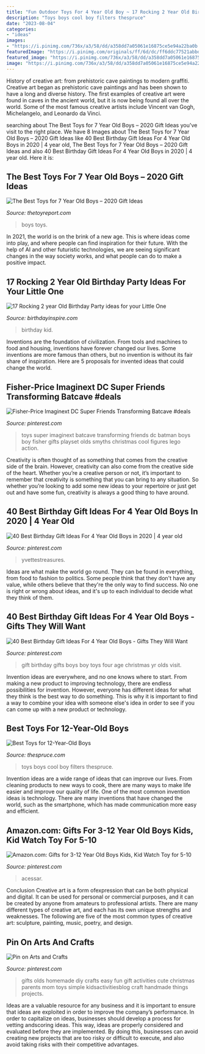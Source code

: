 ```yaml
---
title: "Fun Outdoor Toys For 4 Year Old Boy ~ 17 Rocking 2 Year Old Birthday Party Ideas For Your Little One"
description: "Toys boys cool boy filters thespruce"
date: "2023-08-04"
categories:
- "ideas"
images:
- "https://i.pinimg.com/736x/a3/58/dd/a358dd7a05061e16875ce5e94a22ba0b.jpg"
featuredImage: "https://i.pinimg.com/originals/ff/6d/dc/ff6ddc77521abbdafbe533439c637825.png"
featured_image: "https://i.pinimg.com/736x/a3/58/dd/a358dd7a05061e16875ce5e94a22ba0b.jpg"
image: "https://i.pinimg.com/736x/a3/58/dd/a358dd7a05061e16875ce5e94a22ba0b.jpg"
---
```



History of creative art: from prehistoric cave paintings to modern graffiti.
Creative art began as prehistoric cave paintings and has been shown to have a long and diverse history. The first examples of creative art were found in caves in the ancient world, but it is now being found all over the world. Some of the most famous creative artists include Vincent van Gogh, Michelangelo, and Leonardo da Vinci.

	

		
searching about The Best Toys for 7 Year Old Boys – 2020 Gift Ideas you've visit to the right place. We have 8 Images about The Best Toys for 7 Year Old Boys – 2020 Gift Ideas like 40 Best Birthday Gift Ideas For 4 Year Old Boys in 2020 | 4 year old, The Best Toys for 7 Year Old Boys – 2020 Gift Ideas and also 40 Best Birthday Gift Ideas For 4 Year Old Boys in 2020 | 4 year old. Here it is:
		
    
## The Best Toys For 7 Year Old Boys – 2020 Gift Ideas

<img loading=lazy src="https://thetoyreport.com/wp-content/uploads/2018/04/Best-toys-for-7-year-old-boys-featured.jpg" onerror="this.onerror=null;this.src='https://tse1.mm.bing.net/th?id=OIP.wvUsFfdmAvpXyA86EUnPgwAAAA&amp;pid=15.1';" alt="The Best Toys for 7 Year Old Boys – 2020 Gift Ideas">

_Source: thetoyreport.com_

>boys toys. 

	

In 2021, the world is on the brink of a new age. This is where ideas come into play, and where people can find inspiration for their future. With the help of AI and other futuristic technologies, we are seeing significant changes in the way society works, and what people can do to make a positive impact.

    
## 17 Rocking 2 Year Old Birthday Party Ideas For Your Little One

<img loading=lazy src="https://birthdayinspire.com/wp-content/uploads/2016/05/2-year-old-kid-birthday-party-ideas.jpg" onerror="this.onerror=null;this.src='https://tse2.mm.bing.net/th?id=OIP.35B05JCP-f1yMLTdWS8zwAHaE7&amp;pid=15.1';" alt="17 Rocking 2 year Old Birthday Party ideas for your Little One">

_Source: birthdayinspire.com_

>birthday kid. 

	

Inventions are the foundation of civilization. From tools and machines to food and housing, inventions have forever changed our lives. Some inventions are more famous than others, but no invention is without its fair share of inspiration. Here are 5 proposals for invented ideas that could change the world.

    
## Fisher-Price Imaginext DC Super Friends Transforming Batcave #deals

<img loading=lazy src="https://i.pinimg.com/736x/0c/fd/e4/0cfde4e6bc0a44f4afde7c33baa3f4fe--christmas-toys-gotham-city.jpg" onerror="this.onerror=null;this.src='https://tse1.mm.bing.net/th?id=OIP.ZELk7d1U-wBIZnCMnKtBjwAAAA&amp;pid=15.1';" alt="Fisher-Price Imaginext DC Super Friends Transforming Batcave #deals">

_Source: pinterest.com_

>toys super imaginext batcave transforming friends dc batman boys boy fisher gifts playset olds smyths christmas cool figures lego action. 

	

Creativity is often thought of as something that comes from the creative side of the brain. However, creativity can also come from the creative side of the heart. Whether you’re a creative person or not, it’s important to remember that creativity is something that you can bring to any situation. So whether you’re looking to add some new ideas to your repertoire or just get out and have some fun, creativity is always a good thing to have around.

    
## 40 Best Birthday Gift Ideas For 4 Year Old Boys In 2020 | 4 Year Old

<img loading=lazy src="https://i.pinimg.com/originals/ff/6d/dc/ff6ddc77521abbdafbe533439c637825.png" onerror="this.onerror=null;this.src='https://tse1.mm.bing.net/th?id=OIP.HEPzBSaE6jovNXLHIx5x1wHaLH&amp;pid=15.1';" alt="40 Best Birthday Gift Ideas For 4 Year Old Boys in 2020 | 4 year old">

_Source: pinterest.com_

>yvettestreasures. 

	

Ideas are what make the world go round. They can be found in everything, from food to fashion to politics. Some people think that they don't have any value, while others believe that they're the only way to find success. No one is right or wrong about ideas, and it's up to each individual to decide what they think of them.

    
## 40 Best Birthday Gift Ideas For 4 Year Old Boys - Gifts They Will Want

<img loading=lazy src="https://i.pinimg.com/736x/a3/58/dd/a358dd7a05061e16875ce5e94a22ba0b.jpg" onerror="this.onerror=null;this.src='https://tse4.mm.bing.net/th?id=OIP.xaM_EzZtufHlXJbyA80L2wHaLG&amp;pid=15.1';" alt="40 Best Birthday Gift Ideas For 4 Year Old Boys - Gifts They Will Want">

_Source: pinterest.com_

>gift birthday gifts boys boy toys four age christmas yr olds visit. 

	

Invention ideas are everywhere, and no one knows where to start. From making a new product to improving technology, there are endless possibilities for invention. However, everyone has different ideas for what they think is the best way to do something. This is why it is important to find a way to combine your idea with someone else's idea in order to see if you can come up with a new product or technology.

    
## Best Toys For 12-Year-Old Boys

<img loading=lazy src="https://www.thespruce.com/thmb/sXbITa2bvrskRAvmMmcHIEMFm9Y=/3865x2576/filters:fill(auto,1)/teenage-boy-with-headphones-playing-keyboard-piano-in-home-office-753288443-5b10539843a10300366640f7.jpg" onerror="this.onerror=null;this.src='https://tse2.mm.bing.net/th?id=OIP.hD009kgllPVa_tPZoU4Y_AHaE7&amp;pid=15.1';" alt="Best Toys for 12-Year-Old Boys">

_Source: thespruce.com_

>toys boys cool boy filters thespruce. 

	

Invention ideas are a wide range of ideas that can improve our lives. From cleaning products to new ways to cook, there are many ways to make life easier and improve our quality of life. One of the most common invention ideas is technology. There are many inventions that have changed the world, such as the smartphone, which has made communication more easy and efficient.

    
## Amazon.com: Gifts For 3-12 Year Old Boys Kids, Kid Watch Toy For 5-10

<img loading=lazy src="https://i.pinimg.com/736x/9d/31/a8/9d31a83e400b635d9bcc85ab392a1bcb.jpg" onerror="this.onerror=null;this.src='https://tse2.mm.bing.net/th?id=OIP.fMBrlOBP0FOO0COzIjMNMwAAAA&amp;pid=15.1';" alt="Amazon.com: Gifts for 3-12 Year Old Boys Kids, Kid Watch Toy for 5-10">

_Source: pinterest.com_

>acessar. 

	

Conclusion
Creative art is a form ofexpression that can be both physical and digital. It can be used for personal or commercial purposes, and it can be created by anyone from amateurs to professional artists. There are many different types of creative art, and each has its own unique strengths and weaknesses. The following are five of the most common types of creative art: sculpture, painting, music, poetry, and design.

    
## Pin On Arts And Crafts

<img loading=lazy src="https://i.pinimg.com/736x/df/88/bd/df88bdea4363ba2dbb394f64845ea04c--kids-diy-kids-crafts.jpg" onerror="this.onerror=null;this.src='https://tse4.mm.bing.net/th?id=OIP.VqaTkRZrOj4g9Gi-psQyLQHaLI&amp;pid=15.1';" alt="Pin on Arts and Crafts">

_Source: pinterest.com_

>gifts olds homemade diy crafts easy fun gift activities cute christmas parents mom toys simple kidsactivitiesblog craft handmade things projects. 

	

Ideas are a valuable resource for any business and it is important to ensure that ideas are exploited in order to improve the company’s performance. In order to capitalize on ideas, businesses should develop a process for vetting andscoring ideas. This way, ideas are properly considered and evaluated before they are implemented. By doing this, businesses can avoid creating new projects that are too risky or difficult to execute, and also avoid taking risks with their competitive advantages.

